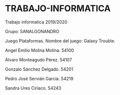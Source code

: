 # TRABAJO-INFORMATICA
Trabajo informatica 2019/2020


Grupo: SANALGONANDRO

Juego Plataformas. 
Nombre del juego: Galaxy Trouble.


Angel Emilio Molina Molina. 54100

Álvaro Monteagudo Pérez. 54107

Gonzalo Sánchez Delgado. 54201

Pedro José Servián García. 54219

Sandra Ures Ciriaco. 54243

